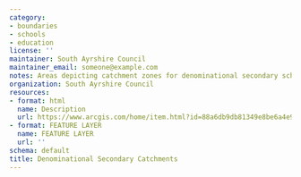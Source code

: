 ```yaml
---
category:
- boundaries
- schools
- education
license: ''
maintainer: South Ayrshire Council
maintainer_email: someone@example.com
notes: Areas depicting catchment zones for denominational secondary schools
organization: South Ayrshire Council
resources:
- format: html
  name: Description
  url: https://www.arcgis.com/home/item.html?id=88a6db9db81349e8be6a4e94f1f1378d
- format: FEATURE LAYER
  name: FEATURE LAYER
  url: ''
schema: default
title: Denominational Secondary Catchments
---
```

